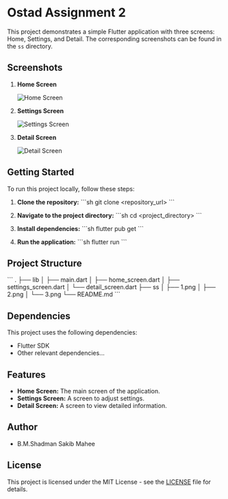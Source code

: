 
# Ostad Assignment 2

This project demonstrates a simple Flutter application with three screens: Home, Settings, and Detail. The corresponding screenshots can be found in the `ss` directory.

## Screenshots

1. **Home Screen**
   
   ![Home Screen](ss/1.png)

2. **Settings Screen**

   ![Settings Screen](ss/2.png)

3. **Detail Screen**

   ![Detail Screen](ss/3.png)

## Getting Started

To run this project locally, follow these steps:

1. **Clone the repository:**
   \`\`\`sh
   git clone <repository_url>
   \`\`\`

2. **Navigate to the project directory:**
   \`\`\`sh
   cd <project_directory>
   \`\`\`

3. **Install dependencies:**
   \`\`\`sh
   flutter pub get
   \`\`\`

4. **Run the application:**
   \`\`\`sh
   flutter run
   \`\`\`

## Project Structure

\`\`\`
.
├── lib
│   ├── main.dart
│   ├── home_screen.dart
│   ├── settings_screen.dart
│   └── detail_screen.dart
├── ss
│   ├── 1.png
│   ├── 2.png
│   └── 3.png
└── README.md
\`\`\`

## Dependencies

This project uses the following dependencies:

- Flutter SDK
- Other relevant dependencies...

## Features

- **Home Screen:** The main screen of the application.
- **Settings Screen:** A screen to adjust settings.
- **Detail Screen:** A screen to view detailed information.

## Author

- B.M.Shadman Sakib Mahee

## License

This project is licensed under the MIT License - see the [LICENSE](LICENSE) file for details.

